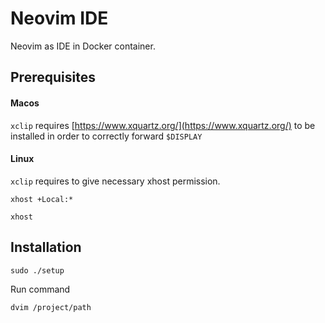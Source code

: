 # Neovim IDE

Neovim as IDE in Docker container.

## Prerequisites

#### Macos
`xclip` requires [https://www.xquartz.org/](https://www.xquartz.org/) to be installed in order to correctly forward `$DISPLAY` 

#### Linux
`xclip` requires to give necessary xhost permission.

```shell
xhost +Local:*

xhost
```

## Installation

```shell
sudo ./setup
```

Run command 

```shell
dvim /project/path
```
